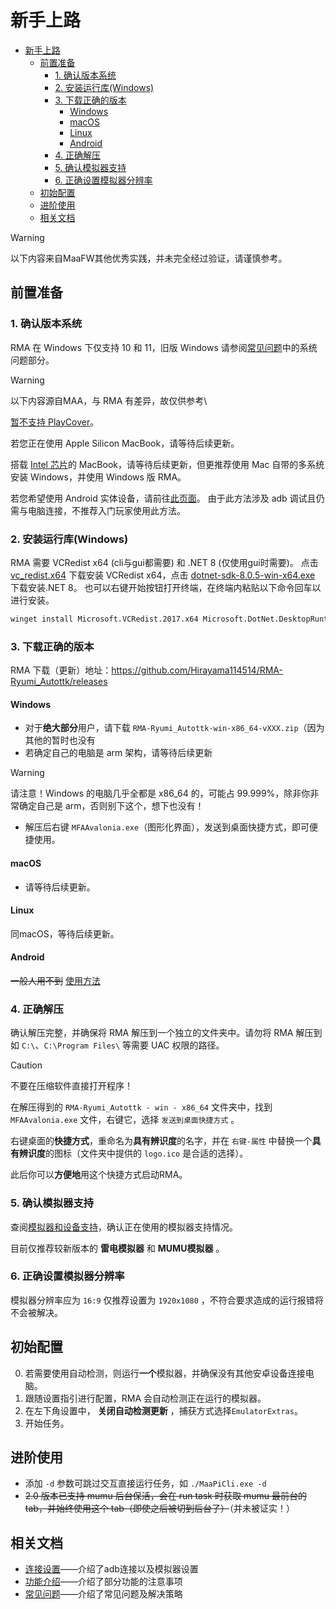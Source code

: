 # 新手上路

- [新手上路](#新手上路)
  - [前置准备](#前置准备)
    - [1. 确认版本系统](#1-确认版本系统)
    - [2. 安装运行库(Windows)](#2-安装运行库windows)
    - [3. 下载正确的版本](#3-下载正确的版本)
      - [Windows](#windows)
      - [macOS](#macos)
      - [Linux](#linux)
      - [Android](#android)
    - [4. 正确解压](#4-正确解压)
    - [5. 确认模拟器支持](#5-确认模拟器支持)
    - [6. 正确设置模拟器分辨率](#6-正确设置模拟器分辨率)
  - [初始配置](#初始配置)
  - [进阶使用](#进阶使用)
  - [相关文档](#相关文档)
> [!WARNING]
>
> 以下内容来自MaaFW其他优秀实践，并未完全经过验证，请谨慎参考。
## 前置准备

### 1. 确认版本系统

RMA 在 Windows 下仅支持 10 和 11，旧版 Windows 请参阅[常见问题](https://maa.plus/docs/zh-cn/manual/faq.html#%E7%B3%BB%E7%BB%9F%E9%97%AE%E9%A2%98)中的系统问题部分。

> [!WARNING]
>
> 以下内容源自MAA，与 RMA 有差异，故仅供参考\
>
> [暂不支持 PlayCover](https://github.com/MaaXYZ/MaaFramework/issues/405)。

若您正在使用 Apple Silicon MacBook，请等待后续更新。

搭载 [Intel 芯片](https://maa.plus/docs/zh-cn/manual/device/macos.html#intel-%E8%8A%AF%E7%89%87)的 MacBook，请等待后续更新，但更推荐使用 Mac 自带的多系统安装 Windows，并使用 Windows 版 RMA。

若您希望使用 Android 实体设备，请前往[此页面](https://maa.plus/docs/zh-cn/manual/device/android.html)。
由于此方法涉及 adb 调试且仍需与电脑连接，不推荐入门玩家使用此方法。

### 2. 安装运行库(Windows)

RMA 需要 VCRedist x64 (cli与gui都需要) 和 .NET 8 (仅使用gui时需要)。
点击 [vc_redist.x64](https://aka.ms/vs/17/release/vc_redist.x64.exe) 下载安装 VCRedist x64，点击 [dotnet-sdk-8.0.5-win-x64.exe](https://download.visualstudio.microsoft.com/download/pr/ba3a1364-27d8-472e-a33b-5ce0937728aa/6f9495e5a587406c85af6f93b1c89295/dotnet-sdk-8.0.404-win-x64.exe) 下载安装.NET 8。
也可以右键开始按钮打开终端，在终端内粘贴以下命令回车以进行安装。

```sh
winget install Microsoft.VCRedist.2017.x64 Microsoft.DotNet.DesktopRuntime.8
```

### 3. 下载正确的版本

RMA 下载（更新）地址：<https://github.com/Hirayama114514/RMA-Ryumi_Autottk/releases>

#### Windows

- 对于**绝大部分**用户，请下载 `RMA-Ryumi_Autottk-win-x86_64-vXXX.zip`（因为其他的暂时也没有
- 若确定自己的电脑是 arm 架构，请等待后续更新

> [!WARNING]
>
> 请注意！Windows 的电脑几乎全都是 x86\_64 的，可能占 99.999%，除非你非常确定自己是 arm，否则别下这个，想下也没有！

- 解压后右键 `MFAAvalonia.exe`（图形化界面），发送到桌面快捷方式，即可便捷使用。

#### macOS

- 请等待后续更新。

#### Linux

同macOS，等待后续更新。

#### Android

~~一般人用不到~~
[使用方法](https://github.com/MaaXYZ/MaaFramework/issues/475)

### 4. 正确解压

确认解压完整，并确保将 RMA 解压到一个独立的文件夹中。请勿将 RMA 解压到如 `C:\`、`C:\Program Files\` 等需要 UAC 权限的路径。

> [!CAUTION]
> 不要在压缩软件直接打开程序！

在解压得到的 `RMA-Ryumi_Autottk - win - x86_64` 文件夹中，找到 `MFAAvalonia.exe` 文件，右键它，选择 `发送到桌面快捷方式` 。

右键桌面的**快捷方式**，重命名为**具有辨识度**的名字，并在 `右键-属性` 中替换一个**具有辨识度**的图标（文件夹中提供的 `logo.ico` 是合适的选择）。

此后你可以**方便地**用这个快捷方式启动RMA。

### 5. 确认模拟器支持

查阅[模拟器和设备支持](https://maa.plus/docs/zh-cn/manual/device/)，确认正在使用的模拟器支持情况。

目前仅推荐较新版本的 **雷电模拟器** 和 **MUMU模拟器** 。

### 6. 正确设置模拟器分辨率

模拟器分辨率应为 `16:9` 仅推荐设置为 `1920x1080` ，不符合要求造成的运行报错将不会被解决。

## 初始配置

0. 若需要使用自动检测，则运行**一个**模拟器，并确保没有其他安卓设备连接电脑。
1. 跟随设置指引进行配置，RMA 会自动检测正在运行的模拟器。
2. 在左下角设置中， **关闭自动检测更新** ，捕获方式选择`EmulatorExtras`。
3. 开始任务。

## 进阶使用

- 添加 `-d` 参数可跳过交互直接运行任务，如 `./MaaPiCli.exe -d`
- ~~2.0 版本已支持 mumu 后台保活，会在 run task 时获取 mumu 最前台的 tab，并始终使用这个 tab（即使之后被切到后台了）~~（并未被证实！）

## 相关文档

- [连接设置](./连接设置.md#连接设置)——介绍了adb连接以及模拟器设置
- [功能介绍](./功能介绍.md)——介绍了部分功能的注意事项
- [常见问题](./常见问题.md)——介绍了常见问题及解决策略
